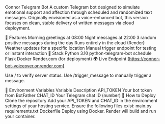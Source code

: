 Connor Telegram Bot
A custom Telegram bot designed to simulate emotional support and affection through scheduled and randomized text messages. Originally envisioned as a voice-enhanced bot, this version focuses on clean, stable delivery of written messages via cloud deployment.

💙 Features
Morning greetings at 08:00
Night messages at 22:00
3 random positive messages during the day
Runs entirely in the cloud (Render)
Weather updates for a specific location
Manual trigger endpoint for testing or instant interaction
🧠 Stack
Python 3.10
python-telegram-bot
schedule
Flask
Docker
Render.com (for deployment)
🌍 Live Endpoint
[https://connor-bot-voiceover.onrender.com]

Use / to verify server status. Use /trigger_message to manually trigger a message.

🔧 Environment Variables
Variable	Description
API_TOKEN	Your bot token from BotFather
CHAT_ID	Your Telegram chat ID (number)
🚀 How to Deploy
Clone the repository
Add your API_TOKEN and CHAT_ID in the environment settings of your hosting service.
Ensure the following files exist:
main.py
requirements.txt
Dockerfile
Deploy using Docker. Render will build and run your container.
